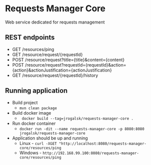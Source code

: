 # Requests Manager Core

Web service dedicated for requests management

## REST endpoints
* GET /resources/ping
* GET /resource/request/{requestId}
* POST /resource/request?title={title}&content={content}
* POST /resource/request?requestId={requestId}&action={action}&actionJustification={actionJustification}
* GET /resource/request/{requestId}/history

## Running application
* Build project
    * `` mvn clean package ``
* Build docker image
    * `` docker build --tag=jrogalsk/requests-manager-core .``
* Run docker container 
    * ``docker run -dit --name requests-manager-core -p 8080:8080 jrogalsk/requests-manager-core``
* Application should be up and running
    * Linux - ``curl -XGET "http://localhost:8080/requests-manager-core/resources/ping``
    * Windows - ``http://192.168.99.100:8080/requests-manager-core/resources/ping``